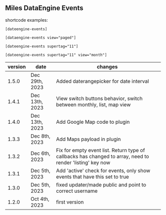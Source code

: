 ## Miles DataEngine Events

shortcode examples:

    [dateengine-events]

    [dataengine-events view="paged"]

    [dateengine-events supertag="11"]

    [dateengine-events supertag="11" view="month"]




|version|date|changes|
|---|---|---|
|1.5.0|Dec 29th, 2023|Added daterangepicker for date interval|
|1.4.1|Dec 13th, 2023|View switch buttons behavior, switch between monthly, list, map view|
|1.4.0|Dec 13th, 2023|Add Google Map code to plugin|
|1.3.3|Dec 8th, 2023|Add Maps payload in plugin|
|1.3.2|Dec 6th, 2023|Fix for empty event list. Return type of callbacks has changed to array, need to render 'listing' key now|
|1.3.1|Dec 5th, 2023|Add 'active' check for events, only show events that have this set to true|
|1.3.0|Dec 5th, 2023|fixed updater/made public and point to correct username|
|1.2.0|Oct 4th, 2023|first version|
